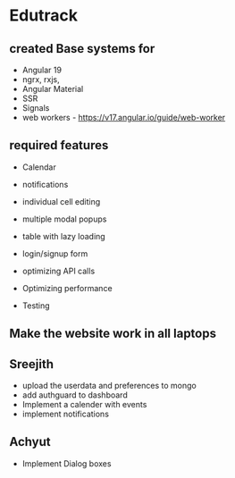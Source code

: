 # Edutrack

## created Base systems for
- Angular 19
- ngrx, rxjs,
- Angular Material
- SSR
- Signals
- web workers - https://v17.angular.io/guide/web-worker


## required features
- Calendar
- notifications
- individual cell editing
- multiple modal popups
- table with lazy loading
- login/signup form

- optimizing API calls
- Optimizing performance
- Testing

## Make the website work in all laptops

## Sreejith
- upload the userdata and preferences to mongo
- add authguard to dashboard
- Implement a calender with events
- implement notifications

## Achyut
- Implement Dialog boxes
